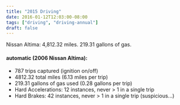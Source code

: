 ```yaml
---
title: "2015 Driving"
date: 2016-01-12T12:03:00-08:00
tags: ["driving", "driving-annual"]
draft: false
---
```


Nissan Altima: 4,812.32 miles. 219.31 gallons of gas.

<!--more-->

#### automatic (2006 Nissan Altima):
- 787 trips captured (ignition on/off)
- 4812.32 total miles (6.13 miles per trip)
- 219.31 gallons of gas used (0.28 gallons per trip)
- Hard Accelerations: 12 instances, never > 1 in a single trip
- Hard Brakes: 42 instances, never > 1 in a single trip (suspicious...)
